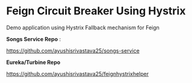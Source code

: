 # Feign Circuit Breaker Using Hystrix

Demo application using Hystrix Fallback mechanism for Feign

**Songs Service Repo** :

https://github.com/ayushisrivastava25/songs-service

**Eureka/Turbine Repo**

https://github.com/ayushisrivastava25/feignhystrixhelper